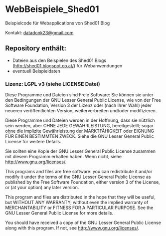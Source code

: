 WebBeispiele_Shed01
===================

Beispielcode für Webapplications von Shed01 Blog

Kontakt: datadonk23@gmail.com

## Repository enthält:
* Dateien aus den Beispielen des Shed01 Blogs (http://shed01.blogspot.co.at/) 
für Webanwendungen
* eventuell Beispieldaten

### Lizenz: LGPL v3 (siehe LICENSE Datei)
Diese Programme und Dateien sind Freie Software: Sie können sie unter den Bedingungen der GNU Lesser General Public License, wie von der Free Software Foundation, Version 3 der Lizenz oder (nach Ihrer Wahl) jeder neueren veröffentlichten Version, weiterverbreiten und/oder modifizieren.

Diese Programme und Dateien werden in der Hoffnung, dass sie nützlich sein werden, aber OHNE JEDE GEWÄHRLEISTUNG, bereitgestellt; sogar ohne die implizite Gewährleistung der MARKTFÄHIGKEIT oder EIGNUNG FÜR EINEN BESTIMMTEN ZWECK. Siehe die GNU Lesser General Public License für weitere Details.

Sie sollten eine Kopie der GNU Lesser General Public License zusammen mit diesem Programm erhalten haben. Wenn nicht, siehe http://www.gnu.org/licenses/.

This programs and files are free software: you can redistribute it and/or modify it under the terms of the GNU Lesser General Public License as published by the Free Software Foundation, either version 3 of the License, or (at your option) any later version.

This program and files are distributed in the hope that they will be useful, but WITHOUT ANY WARRANTY; without even the implied warranty of MERCHANTABILITY or FITNESS FOR A PARTICULAR PURPOSE. See the GNU Lesser General Public License for more details.

You should have received a copy of the GNU Lesser General Public License along with this program. If not, see http://www.gnu.org/licenses/.

